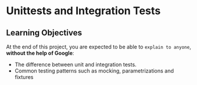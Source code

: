 # Unittests and Integration Tests

## Learning Objectives
At the end of this project, you are expected to be able to `explain to anyone`, **without the help of Google**:
- The difference between unit and integration tests.
- Common testing patterns such as mocking, parametrizations and fixtures
